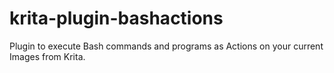 # krita-plugin-bashactions
Plugin to execute Bash commands and programs as Actions on your current Images from Krita.
